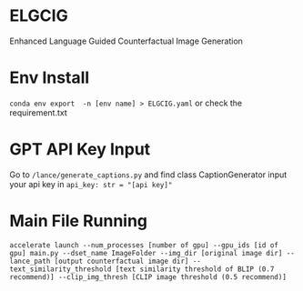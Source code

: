 # ELGCIG
Enhanced Language Guided Counterfactual Image Generation

# Env Install
```conda env export  -n [env name] > ELGCIG.yaml```
or check the requirement.txt

# GPT API Key Input
Go to `/lance/generate_captions.py` and find class CaptionGenerator input your api key in `api_key: str = "[api key]"`

# Main File Running
```accelerate launch --num_processes [number of gpu] --gpu_ids [id of gpu] main.py --dset_name ImageFolder --img_dir [original image dir] --lance_path [output counterfactual image dir] --text_similarity_threshold [text similarity threshold of BLIP (0.7 recommend)] --clip_img_thresh [CLIP image threshold (0.5 recommend)]```
